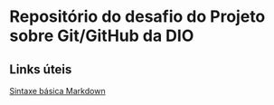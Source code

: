 # Repositório do desafio do Projeto sobre Git/GitHub da DIO

## Links úteis
[Sintaxe básica Markdown](https://www.markdownguide.org/basic-syntax/)

